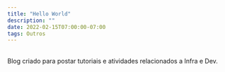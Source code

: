 ```yaml
---
title: "Hello World"
description: ""
date: 2022-02-15T07:00:00-07:00
tags: Outros
---
```

<br>
Blog criado para postar tutoriais e atividades relacionados a Infra e Dev.
